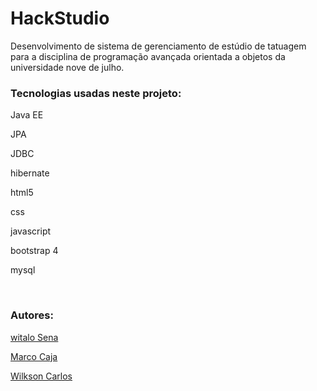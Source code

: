 # HackStudio
Desenvolvimento de sistema de gerenciamento de estúdio de tatuagem
para a disciplina de programação avançada orientada a objetos da universidade nove de julho.


<h3>Tecnologias usadas neste projeto:</h3>

<p>Java EE</p>
<p>JPA</p>
<p>JDBC</p>
<p>hibernate</p>
<p>html5</p>
<p>css</p>
<p>javascript</p>
<p>bootstrap 4</p>
<p>mysql</p>
</br>

<h3>Autores:</h3>

<p><a href="https://github.com/WitaloSena">witalo Sena</a></p>
<p><a href="https://github.com/Ikusaba">Marco Caja</a></p>
<p><a href="https://github.com/wilkson-carlos">Wilkson Carlos</a></p>






